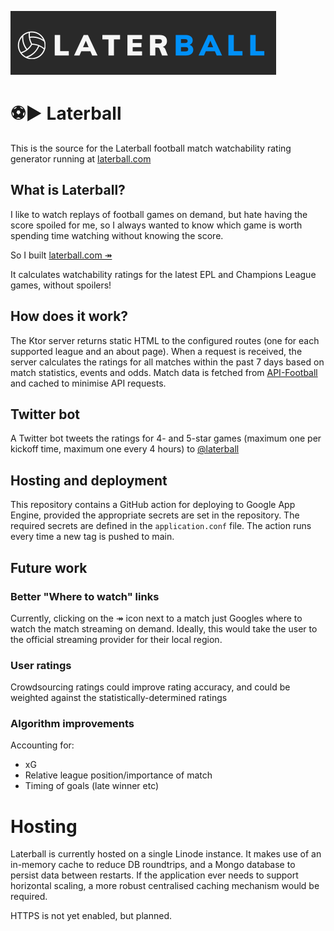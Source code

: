 ![banner](banner.png)
# ⚽▶️ Laterball
This is the source for the Laterball football match watchability rating generator running at [laterball.com](http://laterball.com)

## What is Laterball?

I like to watch replays of football  games on demand, but hate having the score spoiled for me, so I always  wanted to know which game is worth spending time watching without  knowing the score.

So I built [laterball.com ↠](http://laterball.com)

It calculates watchability ratings for the latest EPL and Champions League games, without spoilers! 

## How does it work?

The Ktor server returns static HTML to the configured routes (one for each supported league and an about page). When a request is received, the server calculates the ratings for all matches within the past 7 days based on match statistics, events and odds. Match data is fetched from [API-Football](https://www.api-football.com/) and cached to minimise API requests. 

## Twitter bot

A Twitter bot tweets the ratings for 4- and 5-star games (maximum one per kickoff time, maximum one every 4 hours) to [@laterball](https://twitter.com/laterball) 

## Hosting and deployment

This repository contains a GitHub action for deploying to Google App Engine, provided the appropriate secrets are set in the repository. The required secrets are defined in the `application.conf` file. The action runs every time a new tag is pushed to main.

## Future work

### Better "Where to watch" links

Currently, clicking on the ↠ icon next to a match just Googles where to watch the match streaming on demand. Ideally, this would take the user to the official streaming provider for their local region.

### User ratings

Crowdsourcing ratings could improve rating accuracy, and could be weighted against the statistically-determined ratings

### Algorithm improvements

Accounting for:

- xG
- Relative league position/importance of match
- Timing of goals (late winner etc)

# Hosting
Laterball is currently hosted on a single Linode instance.
It makes use of an in-memory cache to reduce DB roundtrips, and a Mongo database to persist data between restarts.
If the application ever needs to support horizontal scaling, a more robust centralised caching mechanism would be required.

HTTPS is not yet enabled, but planned.
